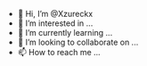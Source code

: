 - 👋 Hi, I’m @Xzureckx
- 👀 I’m interested in ...
- 🌱 I’m currently learning ...
- 💞️ I’m looking to collaborate on ...
- 📫 How to reach me ...

<!---
Xzureckx/Xzureckx is a ✨ special ✨ repository because its `README.md` (this file) appears on your GitHub profile.
You can click the Preview link to take a look at your changes.
--->
